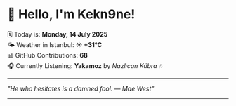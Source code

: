 # 👋 Hello, I'm Kekn9ne!

🗓️ Today is: **Monday, 14 July 2025**  
🌤️ Weather in Istanbul: **☀️   +31°C**  
📊 GitHub Contributions: **68**  
🎧 Currently Listening: **Yakamoz** by *Nazlıcan Kübra* 🎶

---

_"He who hesitates is a damned fool. — *Mae West*"_

---

